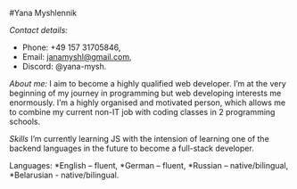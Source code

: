 #Yana Myshlennik

_Contact details:_

- Phone: +49 157 31705846,
- Email: janamyshl@gmail.com,
- Discord: @yana-mysh.

_About me:_
I aim to become a highly qualified web developer. I’m at the very beginning of my journey in programming but web developing interests me enormously. I’m a highly organised and motivated person, which allows me to combine my current non-IT job with coding classes in 2 programming schools.

_Skills_
I’m currently learning JS with the intension of learning one of the backend languages in the future to become a full-stack developer.

Languages:
*English – fluent,
*German – fluent,
*Russian – native/bilingual,
*Belarusian - native/bilingual.
